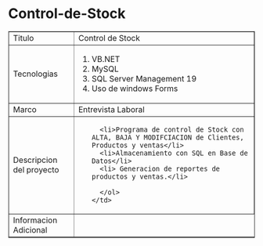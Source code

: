 # Control-de-Stock

<table border= 1px>
  <tr>
  <td>Titulo</td>
 <td>Control de Stock</td>
  </tr>
  <tr>
    <td>Tecnologias</td>
    <td><ol><li>VB.NET</li><li>MySQL</li>  <li>SQL Server Management 19 </li> <li>Uso de windows Forms</li></td>
  </tr>
  <tr>
    <td>Marco</td>
     <td>Entrevista Laboral</td>
  </tr>
  <tr>
    <td>Descripcion del proyecto</td>
    <td> <ol>
      
      <li>Programa de control de Stock con ALTA, BAJA Y MODIFCIACION de Clientes, Productos y ventas</li>
      <li>Almacenamiento con SQL en Base de Datos</li>
      <li> Generacion de reportes de productos y ventas.</li>

      </ol>  
    </td>
  </tr>
  <tr>
    <td>Informacion Adicional</td>
  </tr>

</table>


